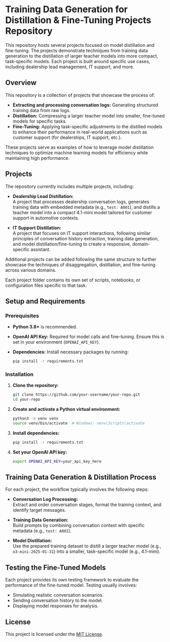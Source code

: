 # Training Data Generation for Distillation & Fine-Tuning Projects Repository

This repository hosts several projects focused on model distillation and fine-tuning. The projects demonstrate techniques from training data generation to the distillation of larger teacher models into more compact, task-specific models. Each project is built around specific use cases, including dealership lead management, IT support, and more.

## Overview

This repository is a collection of projects that showcase the process of:

- **Extracting and processing conversation logs:** Generating structured training data from raw logs.
- **Distillation:** Compressing a larger teacher model into smaller, fine-tuned models for specific tasks.
- **Fine-Tuning:** Applying task-specific adjustments to the distilled models to enhance their performance in real-world applications such as customer support (for dealerships, IT support, etc.).

These projects serve as examples of how to leverage model distillation techniques to optimize machine learning models for efficiency while maintaining high performance.

## Projects

The repository currently includes multiple projects, including:

- **Dealership Lead Distillation:**  
  A project that processes dealership conversation logs, generates training data with embedded metadata (e.g., `test: A001`), and distills a teacher model into a compact 4.1-mini model tailored for customer support in automotive contexts.

- **IT Support Distillation:**  
  A project that focuses on IT support interactions, following similar principles of conversation history extraction, training data generation, and model distillation/fine-tuning to create a responsive, domain-specific assistant.

Additional projects can be added following the same structure to further showcase the techniques of disaggregation, distillation, and fine-tuning across various domains.

Each project folder contains its own set of scripts, notebooks, or configuration files specific to that task.

## Setup and Requirements

### Prerequisites

- **Python 3.8+** is recommended.
- **OpenAI API Key:** Required for model calls and fine-tuning. Ensure this is set in your environment (`OPENAI_API_KEY`).
- **Dependencies:** Install necessary packages by running:

  ```bash
  pip install -r requirements.txt
  ```

### Installation

1. **Clone the repository:**

   ```bash
   git clone https://github.com/your-username/your-repo.git
   cd your-repo
   ```

2. **Create and activate a Python virtual environment:**

   ```bash
   python3 -m venv venv
   source venv/bin/activate  # Windows: venv\Scripts\activate
   ```

3. **Install dependencies:**

   ```bash
   pip install -r requirements.txt
   ```

4. **Set your OpenAI API key:**

   ```bash
   export OPENAI_API_KEY=your_api_key_here
   ```

## Training Data Generation & Distillation Process

For each project, the workflow typically involves the following steps:

- **Conversation Log Processing:**  
  Extract and order conversation stages, format the training context, and identify target messages.

- **Training Data Generation:**  
  Build prompts by combining conversation context with specific metadata (e.g., `test: A001`).

- **Model Distillation:**  
  Use the prepared training dataset to distill a larger teacher model (e.g., `o3-mini-2025-01-31`) into a smaller, task-specific model (e.g., 4.1-mini).


## Testing the Fine-Tuned Models

Each project provides its own testing framework to evaluate the performance of the fine-tuned model. Testing usually involves:

- Simulating realistic conversation scenarios.
- Sending conversation history to the model.
- Displaying model responses for analysis.

## License

This project is licensed under the [MIT License](LICENSE).

